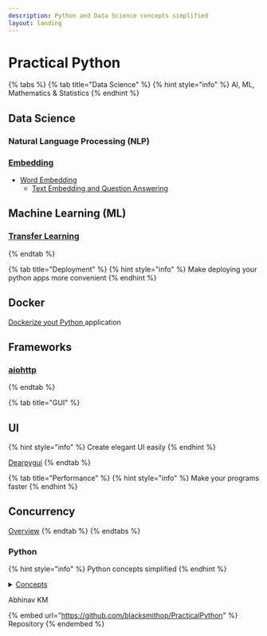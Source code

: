 ```yaml
---
description: Python and Data Science concepts simplified
layout: landing
---
```


# Practical Python

{% tabs %}
{% tab title="Data Science" %}
{% hint style="info" %}
AI, ML, Mathematics & Statistics
{% endhint %}

## Data Science

### Natural Language Processing (NLP)

### [Embedding](table-of-contents/natural-language-processing/embeddings-101/)

* [Word Embedding](table-of-contents/natural-language-processing/embeddings-101/word-embeddings/)
  * [Text Embedding and Question Answering](https://colab.research.google.com/drive/1c4yqMtqCP8lUzUl-q0OvAEi1x1WM0VIq?usp=sharing)

## Machine Learning (ML)

### [Transfer Learning](practical-python/machine-learning/transfer-learning-101.md)
{% endtab %}

{% tab title="Deployment" %}
{% hint style="info" %}
Make deploying your python apps more convenient
{% endhint %}

## Docker

[Dockerize yout Python ](http://localhost:5000/o/CHCI6UQGUTiOTozJw7eL/s/X2zSGdlerElOUAjFhmji/)application

## Frameworks

### [aiohttp](http://localhost:5000/s/ED1WZBWNPSChckHZ8Gxd/python-web-frameworks/aiohttp)
{% endtab %}

{% tab title="GUI" %}
## UI

{% hint style="info" %}
Create elegant UI easily
{% endhint %}

[Dearpygui](http://localhost:5000/s/UT3KKighFuDr3MISjroL/)
{% endtab %}

{% tab title="Performance" %}
{% hint style="info" %}
Make your programs faster
{% endhint %}

## Concurrency

[Overview](http://localhost:5000/o/CHCI6UQGUTiOTozJw7eL/s/sCBNX6AEYb38piYbYTGN/)
{% endtab %}
{% endtabs %}

### Python

{% hint style="info" %}
Python concepts simplified
{% endhint %}

<details>

<summary><a href="https://blacksmithop.github.io/PythonConcepts/">Concepts</a></summary>



</details>



Abhinav KM

{% embed url="https://github.com/blacksmithop/PracticalPython" %}
Repository
{% endembed %}
